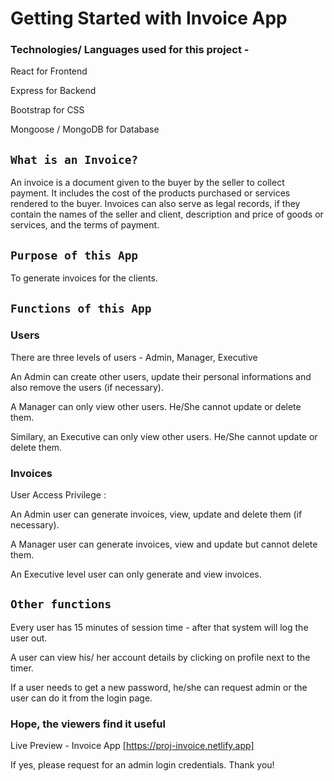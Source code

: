 # Getting Started with Invoice App

### Technologies/ Languages used for this project -

React for Frontend

Express for Backend

Bootstrap for CSS

Mongoose / MongoDB for Database

## `What is an Invoice?`

An invoice is a document given to the buyer by the seller to collect payment. It includes the cost of the products purchased or services rendered to the buyer. Invoices can also serve as legal records, if they contain the names of the seller and client, description and price of goods or services, and the terms of payment.

## `Purpose of this App`

To generate invoices for the clients.

## `Functions of this App`

### Users

There are three levels of users - Admin, Manager, Executive

An Admin can create other users, update their personal informations and also remove the users (if necessary).

A Manager can only view other users. He/She cannot update or delete them.

Similary, an Executive can only view other users. He/She cannot update or delete them.

### Invoices

User Access Privilege :

An Admin user can generate invoices, view, update and delete them (if necessary).

A Manager user can generate invoices, view and update but cannot delete them.

An Executive level user can only generate and view invoices.

## `Other functions`

Every user has 15 minutes of session time - after that system will log the user out.

A user can view his/ her account details by clicking on profile next to the timer.

If a user needs to get a new password, he/she can request admin or the user can do it from the login page.

### Hope, the viewers find it useful

Live Preview - Invoice App [https://proj-invoice.netlify.app]

If yes, please request for an admin login credentials. Thank you!

